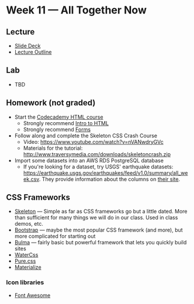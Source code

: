 # Week 11 — All Together Now

## Lecture

* [Slide Deck](https://docs.google.com/presentation/d/1GbWm4IdKlq6KC1H4LFPdAUh_dHb8eA2QOXmkTyluAQc/edit?usp=sharing)
* [Lecture Outline](Lecture_Outline.md)

## Lab

* TBD

## Homework (not graded)

* Start the [Codecademy HTML course](https://www.codecademy.com/learn/learn-html)
  * Strongly recommend [Intro to HTML](https://www.codecademy.com/courses/learn-html/lessons/intro-to-html/exercises/intro)
  * Strongly recommend [Forms](https://www.codecademy.com/courses/learn-html/lessons/html-forms/exercises/forms-intro)
* Follow along and complete the Skeleton CSS Crash Course
  * Video: <https://www.youtube.com/watch?v=nVANwdryGVc>
  * Materials for the tutorial: <http://www.traversymedia.com/downloads/skeletoncrash.zip>
* Import some datasets into an AWS RDS PostgreSQL database
  * If you're looking for a dataset, try USGS' earthquake datasets: <https://earthquake.usgs.gov/earthquakes/feed/v1.0/summary/all_week.csv>. They provide information about the columns on [their site](https://earthquake.usgs.gov/earthquakes/feed/v1.0/csv.php).


## CSS Frameworks

* [Skeleton](http://getskeleton.com) — Simple as far as CSS frameworks go but a little dated. More than sufficient for many things we will do in our class. Used in class demos, etc.
* [Bootstrap](https://getbootstrap.com/docs/4.5/getting-started/introduction/) — maybe the most popular CSS framework (and more), but more complicated for starting out
* [Bulma](https://bulma.io/) — fairly basic but powerful framework that lets you quickly build sites
* [WaterCss](https://watercss.netlify.app/)
* [Pure.css](https://purecss.io/)
* [Materialize](https://materializecss.com/)

### Icon libraries

* [Font Awesome](https://fontawesome.com/)
